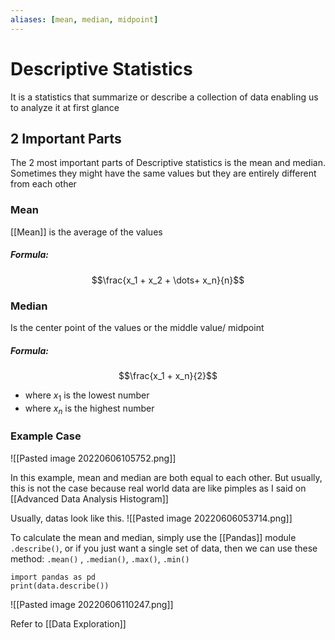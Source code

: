 ```yaml
---
aliases: [mean, median, midpoint]
---
```



# Descriptive Statistics
It is a statistics that summarize or describe a collection of data enabling us to analyze it at first glance

## 2 Important Parts
The 2 most important parts of Descriptive statistics is the mean and median. Sometimes they might have the same values but they are entirely different from each other

### Mean
[[Mean]] is the average of the values

##### Formula:
$$\frac{x_1 + x_2  + \dots+ x_n}{n}$$

### Median
Is the center point of the values or the middle value/ midpoint

##### Formula:
$$\frac{x_1 + x_n}{2}$$
- where $x_1$ is the lowest number
- where $x_n$ is the highest number


### Example Case
![[Pasted image 20220606105752.png]]

In this example, mean and median are both equal to each other. But usually, this is not the case because real world data are like pimples as I said on [[Advanced Data Analysis Histogram]]

Usually, datas look like this.
![[Pasted image 20220606053714.png]]

To calculate the mean and median, simply use the [[Pandas]] module `.describe()`, or if you just want a single set of data, then we can use these method: `.mean()` , `.median()`, `.max()`, `.min()`

```
import pandas as pd
print(data.describe())
```
![[Pasted image 20220606110247.png]]

Refer to [[Data Exploration]]
